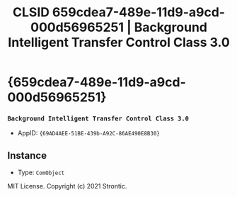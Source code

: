 ﻿---
title: "CLSID 659cdea7-489e-11d9-a9cd-000d56965251 | Background Intelligent Transfer Control Class 3.0"
excerpt: What is COM-Object CLSID 659cdea7-489e-11d9-a9cd-000d56965251?
---

# {659cdea7-489e-11d9-a9cd-000d56965251}

### `Background Intelligent Transfer Control Class 3.0`
* AppID: `{69AD4AEE-51BE-439b-A92C-86AE490E8B30}`

## Instance

* Type: `ComObject`

MIT License. Copyright (c) 2021 Strontic.


